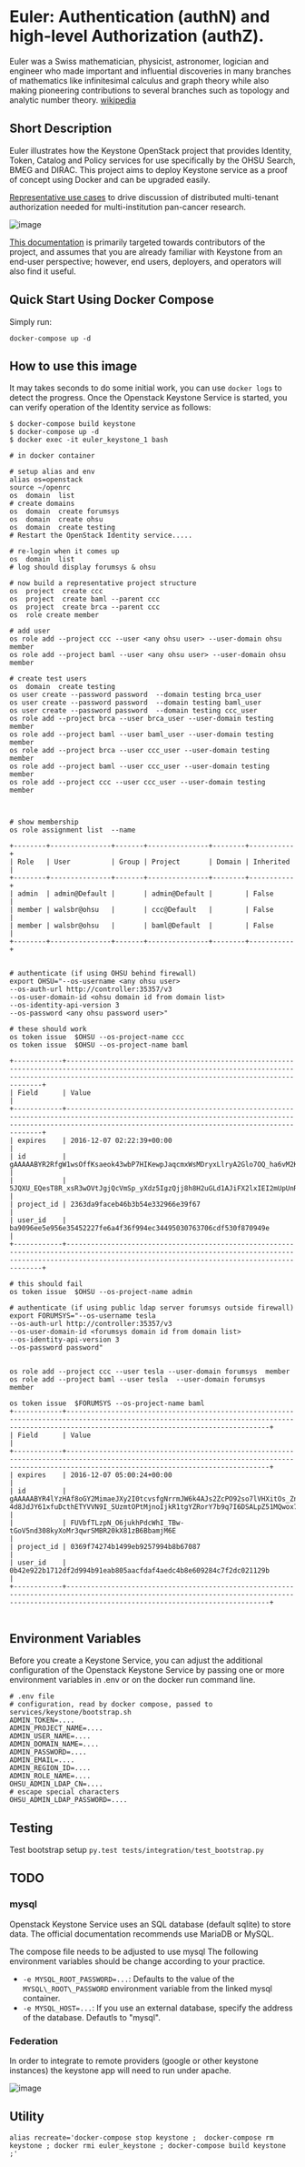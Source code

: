 # Euler: Authentication (authN) and high-level Authorization (authZ).

Euler was a Swiss mathematician, physicist, astronomer, logician and engineer who made important and influential discoveries in many branches of mathematics like infinitesimal calculus and graph theory while also making pioneering contributions to several branches such as topology and analytic number theory.  [wikipedia](https://en.wikipedia.org/wiki/Leonhard_Euler)

## Short Description

Euler illustrates how the Keystone OpenStack project that provides Identity, Token, Catalog and Policy services for use specifically by the OHSU Search, BMEG and DIRAC. This project aims to deploy Keystone service  as a proof of concept using Docker and can be upgraded easily.

[Representative use cases](docs/use_cases.md) to drive discussion of distributed multi-tenant authorization needed for multi-institution pan-cancer research.

![image](https://cloud.githubusercontent.com/assets/47808/20950267/9674d14c-bbd3-11e6-9791-55966149880e.png)

[This documentation](http://docs.openstack.org/developer/keystone/) is primarily targeted towards contributors of the project, and assumes that you are already familiar with Keystone from an end-user perspective; however, end users, deployers, and operators will also find it useful.


## Quick Start Using Docker Compose

Simply run:

```docker-compose up -d```

## How to use this image

It may takes seconds to do some initial work, you can use `docker logs` to detect the progress. Once the Openstack Keystone Service is started, you can verify operation of the Identity service as follows:

```
$ docker-compose build keystone
$ docker-compose up -d
$ docker exec -it euler_keystone_1 bash

# in docker container

# setup alias and env
alias os=openstack
source ~/openrc
os  domain  list
# create domains
os  domain  create forumsys
os  domain  create ohsu
os  domain  create testing
# Restart the OpenStack Identity service.....

# re-login when it comes up
os  domain  list
# log should display forumsys & ohsu

# now build a representative project structure
os  project  create ccc
os  project  create baml --parent ccc
os  project  create brca --parent ccc
os  role create member

# add user
os role add --project ccc --user <any ohsu user> --user-domain ohsu  member
os role add --project baml --user <any ohsu user> --user-domain ohsu  member

# create test users
os  domain  create testing
os user create --password password  --domain testing brca_user
os user create --password password  --domain testing baml_user
os user create --password password  --domain testing ccc_user
os role add --project brca --user brca_user --user-domain testing  member
os role add --project baml --user baml_user --user-domain testing  member
os role add --project brca --user ccc_user --user-domain testing  member
os role add --project baml --user ccc_user --user-domain testing  member
os role add --project ccc --user ccc_user --user-domain testing  member



# show membership
os role assignment list  --name

+--------+---------------+-------+---------------+--------+-----------+
| Role   | User          | Group | Project       | Domain | Inherited |
+--------+---------------+-------+---------------+--------+-----------+
| admin  | admin@Default |       | admin@Default |        | False     |
| member | walsbr@ohsu   |       | ccc@Default   |        | False     |
| member | walsbr@ohsu   |       | baml@Default  |        | False     |
+--------+---------------+-------+---------------+--------+-----------+


# authenticate (if using OHSU behind firewall)
export OHSU="--os-username <any ohsu user>
--os-auth-url http://controller:35357/v3
--os-user-domain-id <ohsu domain id from domain list>
--os-identity-api-version 3
--os-password <any ohsu password user>"

# these should work
os token issue  $OHSU --os-project-name ccc
os token issue  $OHSU --os-project-name baml

+------------+------------------------------------------------------------------------------------------------------------------------------------------------------------------------------------------------------------+
| Field      | Value                                                                                                                                                                                                      |
+------------+------------------------------------------------------------------------------------------------------------------------------------------------------------------------------------------------------------+
| expires    | 2016-12-07 02:22:39+00:00                                                                                                                                                                                  |
| id         | gAAAAABYR2RfgW1wsOffKsaeok43wbP7HIKewpJaqcmxWsMDryxLlryA2Glo7OQ_ha6vM2KhSzjeQkTi6Ou3z6Erpey_KiSmHpnmr7Z1oi1aByXdJp4f7FURHvDR5oZKg-                                                                         |
|            | 5JQXU_EQesT8R_xsR3wOVtJgjQcVmSp_yXdz5IgzQjj8h8H2uGLd1AJiFX2lxIEI2mUpUnRSSY6jy8TEL_ixDuNRejgHM2Zui0Bmh78dyJVjM6CK7tkKY                                                                                      |
| project_id | 2363da9faceb46b3b54e332966e39f67                                                                                                                                                                           |
| user_id    | ba9096ee5e956e35452227fe6a4f36f994ec34495030763706cdf530f870949e                                                                                                                                           |
+------------+------------------------------------------------------------------------------------------------------------------------------------------------------------------------------------------------------------+

# this should fail
os token issue  $OHSU --os-project-name admin

# authenticate (if using public ldap server forumsys outside firewall)
export FORUMSYS="--os-username tesla
--os-auth-url http://controller:35357/v3  
--os-user-domain-id <forumsys domain id from domain list>
--os-identity-api-version 3     
--os-password password"


os role add --project ccc --user tesla --user-domain forumsys  member
os role add --project baml --user tesla  --user-domain forumsys  member

os token issue  $FORUMSYS --os-project-name baml
+------------+----------------------------------------------------------------------------------------------------------------------------------------------------------------------------------------------+
| Field      | Value                                                                                                                                                                                        |
+------------+----------------------------------------------------------------------------------------------------------------------------------------------------------------------------------------------+
| expires    | 2016-12-07 05:00:24+00:00                                                                                                                                                                    |
| id         | gAAAAABYR4lYzHAf8oGY2MimaeJXy2I0tcvsfgNrrmJW6k4AJs2ZcPO92so7lVHXitOs_Zn36my0cOFkBAmcAF-4d8JdJY61xfuDcthETYVVN9I_SUzmtOPtMjnoIjkR1tgYZRorY7b9q7I6DSALpZ51MQwox7EHZ_TcCBdlBJZZKv9JC-           |
|            | FUVbfTLzpN_O6jukhPdcWhI_TBw-tGoV5nd308kyXoMr3qwrSMBR20kX81zB6BbamjM6E                                                                                                                        |
| project_id | 0369f74274b1499eb9257994b8b67087                                                                                                                                                             |
| user_id    | 0b42e922b1712df2d994b91eab805aacfdaf4aedc4b8e609284c7f2dc021129b                                                                                                                             |
+------------+----------------------------------------------------------------------------------------------------------------------------------------------------------------------------------------------+


```

## Environment Variables

Before you create a Keystone Service, you can adjust the additional configuration of the Openstack Keystone Service by passing one or more environment variables in .env or on the docker run command line.

```
# .env file
# configuration, read by docker compose, passed to services/keystone/bootstrap.sh
ADMIN_TOKEN=....
ADMIN_PROJECT_NAME=....
ADMIN_USER_NAME=....
ADMIN_DOMAIN_NAME=....
ADMIN_PASSWORD=....
ADMIN_EMAIL=....
ADMIN_REGION_ID=....
ADMIN_ROLE_NAME=....
OHSU_ADMIN_LDAP_CN=....
# escape special characters
OHSU_ADMIN_LDAP_PASSWORD=....
```

## Testing

Test bootstrap setup
`py.test tests/integration/test_bootstrap.py `

## TODO



### mysql

Openstack Keystone Service uses an SQL database (default sqlite) to store data. The official documentation recommends use MariaDB or MySQL.

The compose file needs to be adjusted to use mysql
The following environment variables should be change according to your practice.

* `-e MYSQL_ROOT_PASSWORD=...`: Defaults to the value of the `MYSQL\_ROOT\_PASSWORD` environment variable from the linked mysql container.
* `-e MYSQL_HOST=...`: If you use an external database, specify the address of the database. Defautls to "mysql".

### Federation

In order to integrate to remote providers (google or other keystone instances) the keystone app will need to run under apache.

![image](https://cloud.githubusercontent.com/assets/47808/20950402/4ff71666-bbd4-11e6-8719-b8614050c71d.png)



## Utility

```
alias recreate='docker-compose stop keystone ;  docker-compose rm keystone ; docker rmi euler_keystone ; docker-compose build keystone ;'
```
